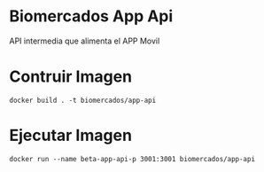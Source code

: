 # Biomercados App Api
API intermedia que alimenta el APP Movil

# Contruir Imagen 
```
docker build . -t biomercados/app-api
```

# Ejecutar Imagen 

```
docker run --name beta-app-api-p 3001:3001 biomercados/app-api
```
